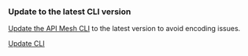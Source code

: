 
<AnnouncementBlock slots="heading, text, button" />

### Update to the latest CLI version

[Update the API Mesh CLI](/src/pages/mesh/release/upgrade.md#software-updates) to the latest version to avoid encoding issues.

[Update CLI](/src/pages/mesh/release/upgrade.md#software-updates)
